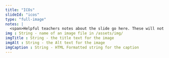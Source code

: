 ```yaml
--- 
title: "ICOs"
slideId: "icos"
type: "full-image"
notes: |
  <span>Helpful teachers notes about the slide go here. These will not be visible to anyone but instructors!</span>
img : String - name of an image file in /assets/img/
imgTitle : String - the title text for the image
imgAlt : String - the Alt text for the image
imgCaption : String - HTML Formatted string for the caption
---
```

